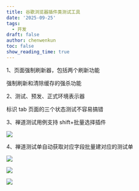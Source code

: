 ```yaml
---
title: 谷歌浏览器插件类测试工具
date: '2025-09-25'
tags:
  - 开发
draft: false
author: chenwenkun
toc: false
show_reading_time: true
---
```

1、页面强制刷新器，包括两个刷新功能

强制刷新和清除缓存的强杀功能

2、测试、预发、正式环境表示器

标识 tab 页面的三个状态测试不容易搞错

3、禅道测试用例支持 shift+批量选择插件

![](https://prod-files-secure.s3.us-west-2.amazonaws.com/c205fb54-92b2-4987-8be3-972b67d27acc/7ca8990d-2ef0-4ad6-8256-c807dbb8b3d5/image.png?X-Amz-Algorithm=AWS4-HMAC-SHA256&X-Amz-Content-Sha256=UNSIGNED-PAYLOAD&X-Amz-Credential=ASIAZI2LB4667HJR5HO5%2F20251017%2Fus-west-2%2Fs3%2Faws4_request&X-Amz-Date=20251017T181351Z&X-Amz-Expires=3600&X-Amz-Security-Token=IQoJb3JpZ2luX2VjEP3%2F%2F%2F%2F%2F%2F%2F%2F%2F%2FwEaCXVzLXdlc3QtMiJHMEUCIQDM6j67JyRcfWk8FkghgAe33Fv8SpJgrHG34s4GA0lBDAIgZ1fWrjIE7EWNaF3zJEmFefFdghLTyxvpqGhk0v9tBBAqiAQIpv%2F%2F%2F%2F%2F%2F%2F%2F%2F%2FARAAGgw2Mzc0MjMxODM4MDUiDFrIpWT%2BtBDmYHWwNircA3Bnb8rvgSNmmeLoXbVZxZU%2F6%2BjAUSRxLM%2FRMXJJfuoEC8zDW%2BE3%2F%2B96c9Ks98gYlj%2FkKJOZaU13q0XkAm2Ip6yIn%2BRqlyRQX5UUMYrqu6Jo1ZxfodAzJvUZyfh1CDXzR7lB4eudLmzbnWVRHqub2ra%2FJjM9fbVbcGqfZoKU%2FfvERgd4Boxc9rLAME3CbveDl7mm3bnL5cHBs%2Fdn1DVT0c%2Bd6kvdCeIZRS%2FlPhuI3TkhWfBes8EOyB6BwGQPeNaiiA6R3AAnXoMV8wd9JMh61jkTwbnIcZKntsCuSdj2B2lDtxVJQxmGT1nDR0i603%2FzC3KnUuximaaEF%2Farp%2BmXoqCSQ5OOyqZkTv2mijXZsJ84XwJaFeHdHUhiipOyISxfht6PyrHOocjpa%2BQgdYzF1GrJwWY4IUzOnb7EmCRrEETuUvoh83Lw64ZvtqLL6dMTT1Yu2JstRUI9bv3UF23ychLEMQqUGmmHVcQjB%2BMTzbrg2FIEhBeCDUPg%2FX%2B4%2FmBSIz527OOq84zkuHH74BYKxviR%2BbrF9yR926yKYr7CwHO3d%2BbzPItXsDpC9Uph9ztY7Z6BAYnK5cZW4hFKKm43%2FjWpiLxESVC68hPATr4zzA8AVj8VkkKjauT5s5SsMI%2F0yMcGOqUBQy%2FQjaRoQO70EU2D%2FeO%2F7X6FwIXVhoz2IuAP8%2FzXsMgE0PGkXvzxtR5sZsQPWePikub6iVUtXiXHzxuJj3OSmx1RbXlODzHk%2Ba7bqQipANkJNFJ3A3Ni4d4yeZw9GTi2YVAqqYNFdSk%2Fj62RqQQABTgn0b86HqNALS9rbmTU5uIzdLzJYG%2FtvhWKSvPGnQoi5oubiIrPw5i1%2FlnAKDasc3uZq2eU&X-Amz-Signature=c2d0995584f04668d38528eb2412bcf1771985aba643eb750c396a0459d524f3&X-Amz-SignedHeaders=host&x-amz-checksum-mode=ENABLED&x-id=GetObject)

4、禅道测试单自动获取对应字段批量建对应的测试单

![](https://prod-files-secure.s3.us-west-2.amazonaws.com/c205fb54-92b2-4987-8be3-972b67d27acc/1ea39b01-dd1c-4a56-bb09-4fe87447f5c7/image.png?X-Amz-Algorithm=AWS4-HMAC-SHA256&X-Amz-Content-Sha256=UNSIGNED-PAYLOAD&X-Amz-Credential=ASIAZI2LB4667HJR5HO5%2F20251017%2Fus-west-2%2Fs3%2Faws4_request&X-Amz-Date=20251017T181351Z&X-Amz-Expires=3600&X-Amz-Security-Token=IQoJb3JpZ2luX2VjEP3%2F%2F%2F%2F%2F%2F%2F%2F%2F%2FwEaCXVzLXdlc3QtMiJHMEUCIQDM6j67JyRcfWk8FkghgAe33Fv8SpJgrHG34s4GA0lBDAIgZ1fWrjIE7EWNaF3zJEmFefFdghLTyxvpqGhk0v9tBBAqiAQIpv%2F%2F%2F%2F%2F%2F%2F%2F%2F%2FARAAGgw2Mzc0MjMxODM4MDUiDFrIpWT%2BtBDmYHWwNircA3Bnb8rvgSNmmeLoXbVZxZU%2F6%2BjAUSRxLM%2FRMXJJfuoEC8zDW%2BE3%2F%2B96c9Ks98gYlj%2FkKJOZaU13q0XkAm2Ip6yIn%2BRqlyRQX5UUMYrqu6Jo1ZxfodAzJvUZyfh1CDXzR7lB4eudLmzbnWVRHqub2ra%2FJjM9fbVbcGqfZoKU%2FfvERgd4Boxc9rLAME3CbveDl7mm3bnL5cHBs%2Fdn1DVT0c%2Bd6kvdCeIZRS%2FlPhuI3TkhWfBes8EOyB6BwGQPeNaiiA6R3AAnXoMV8wd9JMh61jkTwbnIcZKntsCuSdj2B2lDtxVJQxmGT1nDR0i603%2FzC3KnUuximaaEF%2Farp%2BmXoqCSQ5OOyqZkTv2mijXZsJ84XwJaFeHdHUhiipOyISxfht6PyrHOocjpa%2BQgdYzF1GrJwWY4IUzOnb7EmCRrEETuUvoh83Lw64ZvtqLL6dMTT1Yu2JstRUI9bv3UF23ychLEMQqUGmmHVcQjB%2BMTzbrg2FIEhBeCDUPg%2FX%2B4%2FmBSIz527OOq84zkuHH74BYKxviR%2BbrF9yR926yKYr7CwHO3d%2BbzPItXsDpC9Uph9ztY7Z6BAYnK5cZW4hFKKm43%2FjWpiLxESVC68hPATr4zzA8AVj8VkkKjauT5s5SsMI%2F0yMcGOqUBQy%2FQjaRoQO70EU2D%2FeO%2F7X6FwIXVhoz2IuAP8%2FzXsMgE0PGkXvzxtR5sZsQPWePikub6iVUtXiXHzxuJj3OSmx1RbXlODzHk%2Ba7bqQipANkJNFJ3A3Ni4d4yeZw9GTi2YVAqqYNFdSk%2Fj62RqQQABTgn0b86HqNALS9rbmTU5uIzdLzJYG%2FtvhWKSvPGnQoi5oubiIrPw5i1%2FlnAKDasc3uZq2eU&X-Amz-Signature=b141977eb48783717eef8b9b0779384c08d841e22b0b2d33475f1f51d5f53926&X-Amz-SignedHeaders=host&x-amz-checksum-mode=ENABLED&x-id=GetObject)

![](https://prod-files-secure.s3.us-west-2.amazonaws.com/c205fb54-92b2-4987-8be3-972b67d27acc/fa727f1d-546c-42aa-9508-d8d3d1275bcd/image.png?X-Amz-Algorithm=AWS4-HMAC-SHA256&X-Amz-Content-Sha256=UNSIGNED-PAYLOAD&X-Amz-Credential=ASIAZI2LB4667HJR5HO5%2F20251017%2Fus-west-2%2Fs3%2Faws4_request&X-Amz-Date=20251017T181351Z&X-Amz-Expires=3600&X-Amz-Security-Token=IQoJb3JpZ2luX2VjEP3%2F%2F%2F%2F%2F%2F%2F%2F%2F%2FwEaCXVzLXdlc3QtMiJHMEUCIQDM6j67JyRcfWk8FkghgAe33Fv8SpJgrHG34s4GA0lBDAIgZ1fWrjIE7EWNaF3zJEmFefFdghLTyxvpqGhk0v9tBBAqiAQIpv%2F%2F%2F%2F%2F%2F%2F%2F%2F%2FARAAGgw2Mzc0MjMxODM4MDUiDFrIpWT%2BtBDmYHWwNircA3Bnb8rvgSNmmeLoXbVZxZU%2F6%2BjAUSRxLM%2FRMXJJfuoEC8zDW%2BE3%2F%2B96c9Ks98gYlj%2FkKJOZaU13q0XkAm2Ip6yIn%2BRqlyRQX5UUMYrqu6Jo1ZxfodAzJvUZyfh1CDXzR7lB4eudLmzbnWVRHqub2ra%2FJjM9fbVbcGqfZoKU%2FfvERgd4Boxc9rLAME3CbveDl7mm3bnL5cHBs%2Fdn1DVT0c%2Bd6kvdCeIZRS%2FlPhuI3TkhWfBes8EOyB6BwGQPeNaiiA6R3AAnXoMV8wd9JMh61jkTwbnIcZKntsCuSdj2B2lDtxVJQxmGT1nDR0i603%2FzC3KnUuximaaEF%2Farp%2BmXoqCSQ5OOyqZkTv2mijXZsJ84XwJaFeHdHUhiipOyISxfht6PyrHOocjpa%2BQgdYzF1GrJwWY4IUzOnb7EmCRrEETuUvoh83Lw64ZvtqLL6dMTT1Yu2JstRUI9bv3UF23ychLEMQqUGmmHVcQjB%2BMTzbrg2FIEhBeCDUPg%2FX%2B4%2FmBSIz527OOq84zkuHH74BYKxviR%2BbrF9yR926yKYr7CwHO3d%2BbzPItXsDpC9Uph9ztY7Z6BAYnK5cZW4hFKKm43%2FjWpiLxESVC68hPATr4zzA8AVj8VkkKjauT5s5SsMI%2F0yMcGOqUBQy%2FQjaRoQO70EU2D%2FeO%2F7X6FwIXVhoz2IuAP8%2FzXsMgE0PGkXvzxtR5sZsQPWePikub6iVUtXiXHzxuJj3OSmx1RbXlODzHk%2Ba7bqQipANkJNFJ3A3Ni4d4yeZw9GTi2YVAqqYNFdSk%2Fj62RqQQABTgn0b86HqNALS9rbmTU5uIzdLzJYG%2FtvhWKSvPGnQoi5oubiIrPw5i1%2FlnAKDasc3uZq2eU&X-Amz-Signature=639a6fdfd5f4762814cdbf239d4a6e6788255300fe65aa13b9dd76938bf63018&X-Amz-SignedHeaders=host&x-amz-checksum-mode=ENABLED&x-id=GetObject)

![](https://prod-files-secure.s3.us-west-2.amazonaws.com/c205fb54-92b2-4987-8be3-972b67d27acc/2a374ca8-3be3-4978-8ee1-2331f1db0267/image.png?X-Amz-Algorithm=AWS4-HMAC-SHA256&X-Amz-Content-Sha256=UNSIGNED-PAYLOAD&X-Amz-Credential=ASIAZI2LB4667HJR5HO5%2F20251017%2Fus-west-2%2Fs3%2Faws4_request&X-Amz-Date=20251017T181351Z&X-Amz-Expires=3600&X-Amz-Security-Token=IQoJb3JpZ2luX2VjEP3%2F%2F%2F%2F%2F%2F%2F%2F%2F%2FwEaCXVzLXdlc3QtMiJHMEUCIQDM6j67JyRcfWk8FkghgAe33Fv8SpJgrHG34s4GA0lBDAIgZ1fWrjIE7EWNaF3zJEmFefFdghLTyxvpqGhk0v9tBBAqiAQIpv%2F%2F%2F%2F%2F%2F%2F%2F%2F%2FARAAGgw2Mzc0MjMxODM4MDUiDFrIpWT%2BtBDmYHWwNircA3Bnb8rvgSNmmeLoXbVZxZU%2F6%2BjAUSRxLM%2FRMXJJfuoEC8zDW%2BE3%2F%2B96c9Ks98gYlj%2FkKJOZaU13q0XkAm2Ip6yIn%2BRqlyRQX5UUMYrqu6Jo1ZxfodAzJvUZyfh1CDXzR7lB4eudLmzbnWVRHqub2ra%2FJjM9fbVbcGqfZoKU%2FfvERgd4Boxc9rLAME3CbveDl7mm3bnL5cHBs%2Fdn1DVT0c%2Bd6kvdCeIZRS%2FlPhuI3TkhWfBes8EOyB6BwGQPeNaiiA6R3AAnXoMV8wd9JMh61jkTwbnIcZKntsCuSdj2B2lDtxVJQxmGT1nDR0i603%2FzC3KnUuximaaEF%2Farp%2BmXoqCSQ5OOyqZkTv2mijXZsJ84XwJaFeHdHUhiipOyISxfht6PyrHOocjpa%2BQgdYzF1GrJwWY4IUzOnb7EmCRrEETuUvoh83Lw64ZvtqLL6dMTT1Yu2JstRUI9bv3UF23ychLEMQqUGmmHVcQjB%2BMTzbrg2FIEhBeCDUPg%2FX%2B4%2FmBSIz527OOq84zkuHH74BYKxviR%2BbrF9yR926yKYr7CwHO3d%2BbzPItXsDpC9Uph9ztY7Z6BAYnK5cZW4hFKKm43%2FjWpiLxESVC68hPATr4zzA8AVj8VkkKjauT5s5SsMI%2F0yMcGOqUBQy%2FQjaRoQO70EU2D%2FeO%2F7X6FwIXVhoz2IuAP8%2FzXsMgE0PGkXvzxtR5sZsQPWePikub6iVUtXiXHzxuJj3OSmx1RbXlODzHk%2Ba7bqQipANkJNFJ3A3Ni4d4yeZw9GTi2YVAqqYNFdSk%2Fj62RqQQABTgn0b86HqNALS9rbmTU5uIzdLzJYG%2FtvhWKSvPGnQoi5oubiIrPw5i1%2FlnAKDasc3uZq2eU&X-Amz-Signature=69f27a4eeab362c8a76ff8f812d5121963c17adb2d1be74583d90f40af8def25&X-Amz-SignedHeaders=host&x-amz-checksum-mode=ENABLED&x-id=GetObject)
